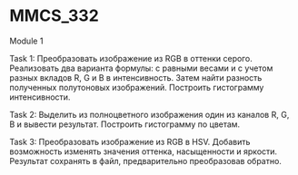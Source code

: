 ﻿# MMCS_332

Module 1

Task 1: Преобразовать изображение из RGB в оттенки серого. Реализовать два варианта формулы: с равными  весами и с учетом разных вкладов R, G и B в интенсивность. Затем найти разность полученных полутоновых изображений. Построить гистограмму интенсивности.

Task 2: Выделить из полноцветного изображения один из каналов R, G, B  и вывести результат. Построить гистограмму по цветам.

Task 3: Преобразовать изображение из RGB в HSV. Добавить возможность изменять значения оттенка, насыщенности и яркости. Результат сохранять в файл, предварительно преобразовав обратно.